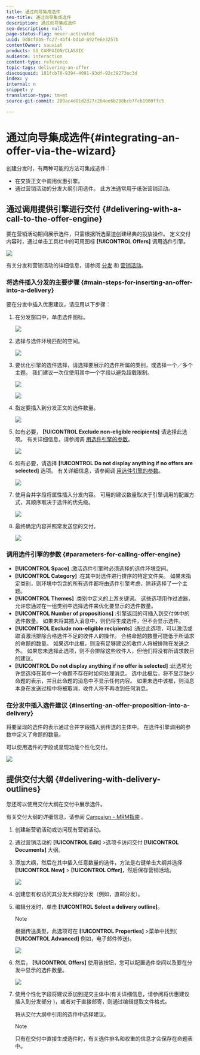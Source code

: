 ```yaml
---
title: 通过向导集成选件
seo-title: 通过向导集成选件
description: 通过向导集成选件
seo-description: null
page-status-flag: never-activated
uuid: 0d8cf0b5-fc27-4bf4-bd1d-892fe6e3257b
contentOwner: sauviat
products: SG_CAMPAIGN/CLASSIC
audience: interaction
content-type: reference
topic-tags: delivering-an-offer
discoiquuid: 181fcb70-9394-4091-93df-92c39273ec3d
index: y
internal: n
snippet: y
translation-type: tm+mt
source-git-commit: 209ac4d81d2d27c264ee6b288bcb7fcb1900ffc5

---
```



# 通过向导集成选件{#integrating-an-offer-via-the-wizard}

创建分发时，有两种可能的方法可集成选件：

* 在交货正文中调用优惠引擎。
* 通过营销活动的分发大纲引用选件。 此方法通常用于纸张营销活动。

## 通过调用提供引擎进行交付 {#delivering-with-a-call-to-the-offer-engine}

要在营销活动期间展示选件，只需根据所选渠道创建经典的投放操作。 定义交付内容时，通过单击工具栏中的可用图标 **[!UICONTROL Offers]** 调用选件引擎。

![](assets/offer_delivery_009.png)

有关分发和营销活动的详细信息，请参阅 [分发](../../delivery/using/about-direct-mail-channel.md) 和 [营销活动](../../campaign/using/setting-up-marketing-campaigns.md)。

### 将选件插入分发的主要步骤 {#main-steps-for-inserting-an-offer-into-a-delivery}

要在分发中插入优惠建议，请应用以下步骤：

1. 在分发窗口中，单击选件图标。

   ![](assets/offer_delivery_001.png)

1. 选择与选件环境匹配的空间。

   ![](assets/offer_delivery_002.png)

1. 要优化引擎的选件选择，请选择要展示的选件所属的类别，或选择一个／多个主题。 我们建议一次仅使用其中一个字段以避免超载限制。

   ![](assets/offer_delivery_003.png)

   ![](assets/offer_delivery_004.png)

1. 指定要插入到分发正文的选件数量。

   ![](assets/offer_delivery_005.png)

1. 如有必要， **[!UICONTROL Exclude non-eligible recipients]** 请选择此选项。 有关详细信息，请参阅调 [用选件引擎的参数](#parameters-for-calling-offer-engine)。

   ![](assets/offer_delivery_006.png)

1. 如有必要，请选择 **[!UICONTROL Do not display anything if no offers are selected]** 选项。 有关详细信息，请参阅调 [用选件引擎的参数](#parameters-for-calling-offer-engine)。

   ![](assets/offer_delivery_007.png)

1. 使用合并字段将属性插入分发内容。 可用的建议数量取决于引擎调用的配置方式，其顺序取决于选件的优先级。

   ![](assets/offer_delivery_008.png)

1. 最终确定内容并照常发送您的交付。

   ![](assets/offer_delivery_010.png)

### 调用选件引擎的参数 {#parameters-for-calling-offer-engine}

* **[!UICONTROL Space]** :激活选件引擎时必须选择的选件环境空间。
* **[!UICONTROL Category]** :在其中对选件进行排序的特定文件夹。 如果未指定类别，则环境中包含的所有选件都将由选件引擎考虑，除非选择了一个主题。
* **[!UICONTROL Themes]** :类别中定义的上游关键词。 这些选项用作过滤器，允许您通过在一组类别中选择选件来优化要显示的选件数量。
* **[!UICONTROL Number of propositions]** :引擎返回的可插入到交付体中的选件数量。 如果未将其插入消息中，则仍将生成选件，但不会显示选件。
* **[!UICONTROL Exclude non-eligible recipients]** :通过此选项，可以激活或取消激活排除合格选件不足的收件人的操作。 合格命题的数量可能低于所请求的命题的数量。 如果选中此框，则没有足够建议的收件人将被排除在发送之外。 如果您未选择此选项，则不会排除这些收件人，但他们将没有所请求数目的建议。
* **[!UICONTROL Do not display anything if no offer is selected]** :此选项允许您选择在其中一个命题不存在时如何处理消息。 选中此框后，将不显示缺少命题的表示，并且此命题的消息中不显示任何内容。 如果未选中该框，则消息本身在发送过程中将被取消，收件人将不再收到任何消息。

### 在分发中插入选件建议 {#inserting-an-offer-proposition-into-a-delivery}

将要呈现的选件的表示通过合并字段插入到传送的主体中。 在选件引擎调用的参数中定义了命题的数量。

可以使用选件的字段或呈现功能个性化交付。

![](assets/offer_delivery_011.png)

## 提供交付大纲 {#delivering-with-delivery-outlines}

您还可以使用交付大纲在交付中展示选件。

有关交付大纲的详细信息，请参阅 [Campaign - MRM指南](../../campaign/using/marketing-campaign-deliveries.md#associating-and-structuring-resources-linked-via-a-delivery-outline) 。

1. 创建新营销活动或访问现有营销活动。
1. 通过营销活动的 **[!UICONTROL Edit]** >选项卡访问交付 **[!UICONTROL Documents]** 大纲。
1. 添加大纲，然后在其中插入任意数量的选件，方法是右键单击大纲并选择 **[!UICONTROL New]** > **[!UICONTROL Offer]**，然后保存营销活动。

   ![](assets/int_compo_offre1.png)

1. 创建您有权访问其分发大纲的分发（例如，直邮分发）。
1. 编辑分发时，单击 **[!UICONTROL Select a delivery outline]**。

   >[!NOTE]
   >
   >根据传送类型，此选项可在 **[!UICONTROL Properties]** >菜单中找到( **[!UICONTROL Advanced]** 例如，电子邮件传送)。

   ![](assets/int_compo_offre2.png)

1. 然后， **[!UICONTROL Offers]** 使用该按钮，您可以配置选件空间以及要在分发中显示的选件数量。

   ![](assets/int_compo_offre3.png)

1. 使用个性化字段将建议添加到提交主体中(有关详细信息，请参阅将优惠建议插入到分发部分 [](#inserting-an-offer-proposition-into-a-delivery) )，或者对于直接邮寄，则通过编辑提取文件格式。

   将从交付大纲中引用的选件中选择建议。

   >[!NOTE]
   >
   >只有在交付中直接生成选件时，有关选件排名和权重的信息才会保存在命题表中。

